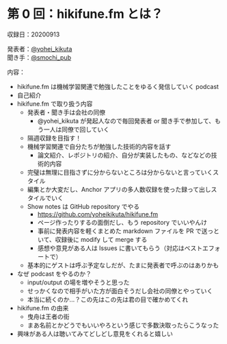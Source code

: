 # 第 0 回：hikifune.fm とは？

収録日：20200913

発表者：[@yohei_kikuta](https://twitter.com/yohei_kikuta)  
聞き手：[@smochi_pub](https://twitter.com/smochi_pub)

内容：
- hikifune.fm は機械学習関連で勉強したことをゆるく発信していく podcast
- 自己紹介
- hikifune.fm で取り扱う内容
  - 発表者・聞き手は会社の同僚
    - @yohei_kikuta が発起人なので毎回発表者 or 聞き手で参加して、もう一人は同僚で回していく
  - 隔週収録を目指す！
  - 機械学習関連で自分たちが勉強した技術的内容を話す
    - 論文紹介、レポジトリの紹介、自分が実装したもの、などなどの技術的内容
  - 完璧は無理に目指さずに分からないところは分からないと言っていくスタイル
  - 編集とか大変だし、Anchor アプリの多人数収録を使った録って出しスタイルでいく
  - Show notes は GitHub repository でやる
    - https://github.com/yoheikikuta/hikifune.fm
    - ページ作ったりするの面倒だし、もう repository でいいやんけ
    - 事前に発表内容を軽くまとめた markdown ファイルを PR で送っといて、収録後に modify して merge する
    - 感想や意見がある人は Issues に書いてもらう（対応はベストエフォートで）
  - 基本的にゲストは呼ぶ予定なしだが、たまに発表者で呼ぶのはありかも
- なぜ podcast をやるのか？
  - input/output の場を増やそうと思った
  - せっかくなので相手がいた方が面白そうだし会社の同僚とやっていく
  - 本当に続くのか...？この先はこの先は君の目で確かめてくれ
- hikifune.fm の由来
  - 曳舟は王者の街
  - まあ名前とかどうでもいいやろという感じで多数決取ったらこうなった
- 興味がある人は聴いてみてどしどし意見をくれると嬉しい
